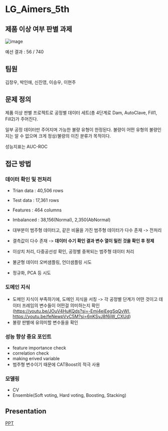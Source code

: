 # LG_Aimers_5th
## 제품 이상 여부 판별 과제

![image](https://github.com/user-attachments/assets/47878eb6-db5b-40dc-8682-6d6223f92473)

예선 결과 : 56 / 740

## 팀원

김창우, 박인애, 신진영, 이승우, 이현주

## 문제 정의

제품 이상 판별 프로젝트로 공정별 데이터 세트(총 4단계로 Dam, AutoClave, Fill1, Fill2)가 주어진다.

일부 공정 데이터만 주어지며 가능한 불량 유형이 한정된다. 불량이 어떤 유형의 불량인지는 알 수 없으며 크게 정상/불량의 이진 분류가 목적이다.

성능지표는 AUC-ROC

## 접근 방법

### 데이터 확인 및 전처리

- Trian data : 40,506 rows
- Test data : 17,361 rows
- Features : 464 columns

- Imbalanced : 38,156(Normal), 2,350(AbNormal)

- 대부분이 범주형 데이터고, 같은 비율을 가진 범주형 데이터가 다수 존재 -> 전처리
- 결측값이 다수 존재 -> **데이터 수기 확인 결과 변수 열이 밀린 것을 확인 후 정제**
- 이상치 처리, 다중공선성 확인, 공정별 중복되는 범주형 데이터 처리
- 불균형 데이터 오버샘플링, 언더샘플링 시도
- 정규화, PCA 등 시도

### 도메인 지식

- 도메인 지식이 부족하기에, 도메인 지식을 서칭 -> 각 공정별 단계가 어떤 것이고 데이터 프레임의 변수들이 어떤걸 의미하는지 확인 (https://youtu.be/JOuV4HuKQds?si=-Emi4eiEegSqQvWI, https://youtu.be/feNewpVvC5M?si=6nKSvJ8f6jW_CXUd)
- 불량 판별에 유의미할 변수들을 확인

### 성능 향상 중요 포인트

- feature importance check
- correlation check
- making erived variable
- 범주형 변수이기 때문에 CATBoost의 적극 사용

### 모델링

- CV
- Ensemble(Soft voting, Hard voting, Boosting, Stacking)

## Presentation
[PPT](presentation/LGAimers5_presentation.pdf)

